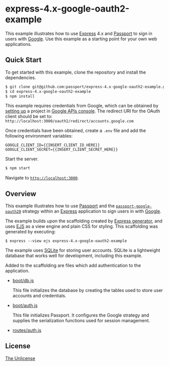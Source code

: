 # express-4.x-google-oauth2-example

This example illustrates how to use [Express](https://expressjs.com) 4.x and
[Passport](https://www.passportjs.org) to sign in users with [Google](https://www.google.com).
Use this example as a starting point for your own web applications.

## Quick Start

To get started with this example, clone the repository and install the
dependencies.

```bash
$ git clone git@github.com:passport/express-4.x-google-oauth2-example.git
$ cd express-4.x-google-oauth2-example
$ npm install
```

This example requires credentials from Google, which can be obtained by [setting
up](https://developers.google.com/identity/protocols/oauth2/openid-connect#appsetup)
a project in [Google APIs console](https://console.developers.google.com/apis/).
The redirect URI for the OAuth client should be set to: `http://localhost:3000/oauth2/redirect/accounts.google.com`

Once credentials have been obtained, create a `.env` file and add the following
environment variables:

```
GOOGLE_CLIENT_ID={{INSERT_CLIENT_ID_HERE}}
GOOGLE_CLIENT_SECRET={{INSERT_CLIENT_SECRET_HERE}}
```

Start the server.

```bash
$ npm start
```

Navigate to [`http://localhost:3000`](http://localhost:3000).

## Overview

This example illustrates how to use [Passport](https://www.passportjs.org) and
the [`passport-google-oauth20`](https://www.passportjs.org/packages/passport-google-oauth20/)
strategy within an [Express](https://expressjs.com) application to sign users in
with [Google](https://www.google.com).

The example builds upon the scaffolding created by [Express generator](https://expressjs.com/en/starter/generator.html),
and uses [EJS](https://ejs.co) as a view engine and plain CSS for styling.  This
scaffolding was generated by executing:

```
$ express --view ejs express-4.x-google-oauth2-example
```

The example uses [SQLite](https://www.sqlite.org) for storing user accounts.
SQLite is a lightweight database that works well for development, including this
example.

Added to the scaffolding are files which add authentication to the application.

* [boot/db.js](boot/db.js)

  This file initializes the database by creating the tables used to store user
  accounts and credentials.

* [boot/auth.js](boot/auth.js)

  This file initializes Passport.  It configures the Google strategy and supplies
  the serialization functions used for session management. 

* [routes/auth.js](boot/auth.js)

## License

[The Unlicense](https://opensource.org/licenses/unlicense)
